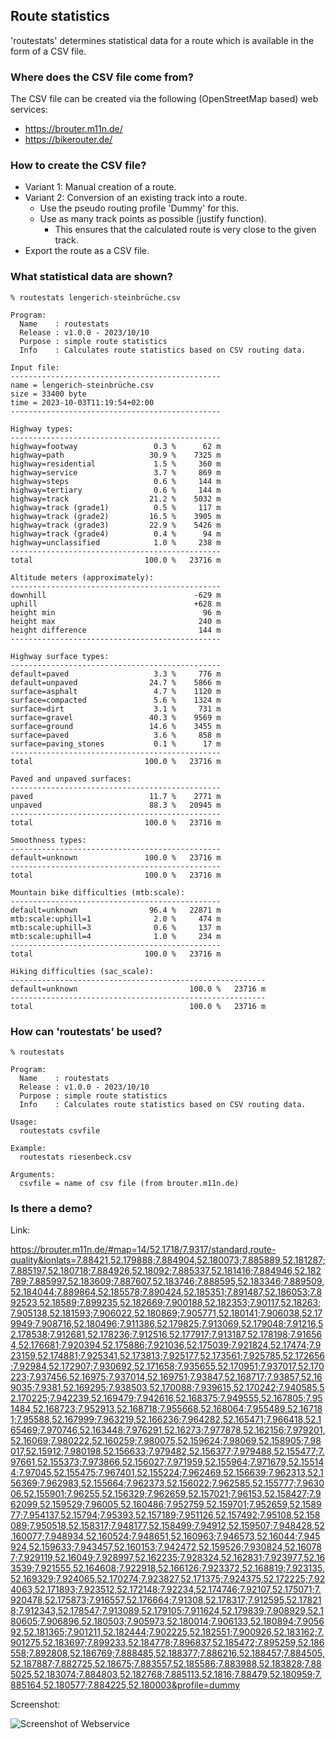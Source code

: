## Route statistics

'routestats' determines statistical data for a route which is available in the form of a CSV file.

### Where does the CSV file come from?

The CSV file can be created via the following (OpenStreetMap based) web services:

* https://brouter.m11n.de/
* https://bikerouter.de/

### How to create the CSV file?

* Variant 1: Manual creation of a route.
* Variant 2: Conversion of an existing track into a route.
  * Use the pseudo routing profile 'Dummy' for this.
  * Use as many track points as possible (justify function).
    * This ensures that the calculated route is very close to the given track.
* Export the route as a CSV file.

### What statistical data are shown?

```
% routestats lengerich-steinbrüche.csv 

Program:
  Name    : routestats
  Release : v1.0.0 - 2023/10/10
  Purpose : simple route statistics
  Info    : Calculates route statistics based on CSV routing data.

Input file:
-----------------------------------------------
name = lengerich-steinbrüche.csv
size = 33400 byte
time = 2023-10-03T11:19:54+02:00
-----------------------------------------------

Highway types:
-----------------------------------------------
highway=footway                 0.3 %      62 m
highway=path                   30.9 %    7325 m
highway=residential             1.5 %     360 m
highway=service                 3.7 %     869 m
highway=steps                   0.6 %     144 m
highway=tertiary                0.6 %     144 m
highway=track                  21.2 %    5032 m
highway=track (grade1)          0.5 %     117 m
highway=track (grade2)         16.5 %    3905 m
highway=track (grade3)         22.9 %    5426 m
highway=track (grade4)          0.4 %      94 m
highway=unclassified            1.0 %     238 m
-----------------------------------------------
total                         100.0 %   23716 m

Altitude meters (approximately):
-----------------------------------------------
downhill                                 -629 m
uphill                                   +628 m
height min                                 96 m
height max                                240 m
height difference                         144 m
-----------------------------------------------

Highway surface types:
-----------------------------------------------
default=paved                   3.3 %     776 m
default=unpaved                24.7 %    5866 m
surface=asphalt                 4.7 %    1120 m
surface=compacted               5.6 %    1324 m
surface=dirt                    3.1 %     731 m
surface=gravel                 40.3 %    9569 m
surface=ground                 14.6 %    3455 m
surface=paved                   3.6 %     858 m
surface=paving_stones           0.1 %      17 m
-----------------------------------------------
total                         100.0 %   23716 m

Paved and unpaved surfaces:
-----------------------------------------------
paved                          11.7 %    2771 m
unpaved                        88.3 %   20945 m
-----------------------------------------------
total                         100.0 %   23716 m

Smoothness types:
-----------------------------------------------
default=unknown               100.0 %   23716 m
-----------------------------------------------
total                         100.0 %   23716 m

Mountain bike difficulties (mtb:scale):
-----------------------------------------------
default=unknown                96.4 %   22871 m
mtb:scale:uphill=1              2.0 %     474 m
mtb:scale:uphill=3              0.6 %     137 m
mtb:scale:uphill=4              1.0 %     234 m
-----------------------------------------------
total                         100.0 %   23716 m

Hiking difficulties (sac_scale):
---------------------------------------------------------
default=unknown                         100.0 %   23716 m
---------------------------------------------------------
total                                   100.0 %   23716 m
```

### How can 'routestats' be used?

```
% routestats                          

Program:
  Name    : routestats
  Release : v1.0.0 - 2023/10/10
  Purpose : simple route statistics
  Info    : Calculates route statistics based on CSV routing data.

Usage:
  routestats csvfile

Example:
  routestats riesenbeck.csv

Arguments:
  csvfile = name of csv file (from brouter.m11n.de)
```

### Is there a demo?

Link:

https://brouter.m11n.de/#map=14/52.1718/7.9317/standard,route-quality&lonlats=7.88421,52.179888;7.884904,52.180073;7.885889,52.181287;7.885197,52.180718;7.884926,52.18092;7.885337,52.181416;7.884946,52.182789;7.885997,52.183609;7.887607,52.183746;7.888595,52.183346;7.889509,52.184044;7.889864,52.185578;7.890424,52.185351;7.891487,52.186053;7.892523,52.18589;7.899235,52.182669;7.900188,52.182353;7.90117,52.18263;7.905138,52.181593;7.906022,52.180869;7.905771,52.180141;7.906038,52.179949;7.908716,52.180496;7.911386,52.179825;7.913069,52.179048;7.91216,52.178538;7.912681,52.178236;7.912516,52.177917;7.913187,52.178198;7.916564,52.176681;7.920394,52.175886;7.921036,52.175039;7.921824,52.17474;7.923159,52.174881;7.925341,52.173813;7.925177,52.173561;7.925785,52.172656;7.92984,52.172907;7.930692,52.171658;7.935655,52.170951;7.937017,52.170223;7.937456,52.16975;7.937014,52.169751;7.93847,52.168717;7.93857,52.169035;7.9381,52.169295;7.938503,52.170088;7.939615,52.170242;7.940585,52.170225;7.942239,52.169479;7.942616,52.168375;7.949555,52.167805;7.951484,52.168723;7.952913,52.168718;7.955668,52.168064;7.955489,52.167181;7.95588,52.167999;7.963219,52.166236;7.964282,52.165471;7.966418,52.165469;7.970746,52.163448;7.976291,52.16273;7.977878,52.162156;7.979201,52.16069;7.980222,52.160259;7.980075,52.159624;7.98069,52.158905;7.98017,52.15912;7.980198,52.156633;7.979482,52.156377;7.979488,52.155477;7.97661,52.155373;7.973866,52.156027;7.971959,52.155964;7.971679,52.155144;7.97045,52.155475;7.967401,52.155224;7.962469,52.156639;7.962313,52.156369;7.962983,52.155664;7.962373,52.156022;7.962585,52.155777;7.963006,52.155901;7.96255,52.156329;7.962659,52.157021;7.96153,52.158427;7.962099,52.159529;7.96005,52.160486;7.952759,52.159701;7.952659,52.158977;7.954137,52.15794;7.95393,52.157189;7.951126,52.157492;7.95108,52.158089;7.950518,52.158317;7.948177,52.158499;7.94912,52.159507;7.948428,52.160077;7.948934,52.160524;7.948651,52.160963;7.946573,52.16044;7.945924,52.159633;7.943457,52.160153;7.942472,52.159526;7.930824,52.160787;7.929119,52.16049;7.928997,52.162235;7.928324,52.162831;7.923977,52.163539;7.921555,52.164608;7.922918,52.166126;7.923372,52.168819;7.923135,52.169329;7.924065,52.170274;7.923827,52.171375;7.924375,52.172225;7.924063,52.171893;7.923512,52.172148;7.92234,52.174746;7.92107,52.175071;7.920478,52.175873;7.916557,52.176664;7.91308,52.178317;7.912595,52.178218;7.912343,52.178547;7.913089,52.179105;7.911624,52.179839;7.908929,52.180605;7.906896,52.180503;7.905973,52.180014;7.906133,52.180894;7.905692,52.181365;7.901211,52.182444;7.902225,52.182551;7.900926,52.183162;7.901275,52.183697;7.899233,52.184778;7.896837,52.185472;7.895259,52.186558;7.892808,52.186769;7.888485,52.188377;7.886216,52.188457;7.884505,52.187887;7.882725,52.18675;7.883557,52.185586;7.883988,52.183828;7.885025,52.183074;7.884803,52.182768;7.885113,52.1816;7.88479,52.180959;7.885164,52.180577;7.884225,52.180003&profile=dummy

Screenshot:

![Screenshot of Webservice](./webservice.png "Webservice")

